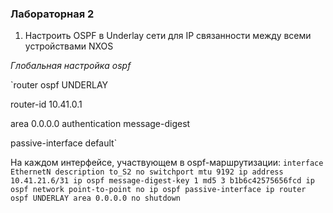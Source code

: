 ### Лабораторная 2
1. Настроить OSPF в Underlay сети для IP связанности между всеми устройствами NXOS

*Глобальная настройка ospf*

`router ospf UNDERLAY

  router-id 10.41.0.1
  
  area 0.0.0.0 authentication message-digest
  
  passive-interface default`
  
На каждом интерфейсе, участвующем в ospf-маршрутизации:
`interface EthernetN
  description to_S2
  no switchport
  mtu 9192
  ip address 10.41.21.6/31
  ip ospf message-digest-key 1 md5 3 b1b6c42575656fcd
  ip ospf network point-to-point
  no ip ospf passive-interface
  ip router ospf UNDERLAY area 0.0.0.0
  no shutdown`
